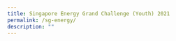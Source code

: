 ```yaml
---
title: Singapore Energy Grand Challenge (Youth) 2021
permalink: /sg-energy/
description: ""
---
```

